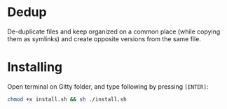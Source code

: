 # Dedup

De-duplicate files and keep organized on a common place (while copying them as symlinks) and create opposite versions from the same file.

# Installing

Open terminal on Gitty folder, and type following by pressing `[ENTER]`:

```sh
chmod +x install.sh && sh ./install.sh
```
